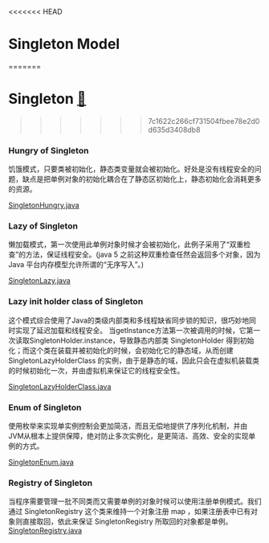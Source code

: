 <<<<<<< HEAD
# **Singleton Model**
=======
# **Singleton** [:notebook:](https://www.wikiwand.com/en/Singleton_pattern#/The_Enum-way)
>>>>>>> 7c1622c266cf731504fbee78e2d0d635d3408db8


### Hungry of Singleton   
饥饿模式，只要类被初始化，静态类变量就会被初始化。好处是没有线程安全的问题，缺点是把单例对象的初始化耦合在了静态区初始化上，静态初始化会消耗更多的资源。

[SingletonHungry.java](SingletonHungry.java)

### Lazy of Singleton 
懒加载模式，第一次使用此单例对象时候才会被初始化，此例子采用了“双重检查”的方法，保证线程安全。(java 5 之前这种双重检查任然会返回多个对象，因为 Java 平台内存模型允许所谓的“无序写入”。)

[SingletonLazy.java](SingletonLazy.java)

### Lazy init holder class of Singleton
这个模式综合使用了Java的类级内部类和多线程缺省同步锁的知识，很巧妙地同时实现了延迟加载和线程安全。
当getInstance方法第一次被调用的时候，它第一次读取SingletonHolder.instance，导致静态内部类 SingletonHolder 得到初始化；而这个类在装载并被初始化的时候，会初始化它的静态域，从而创建 SingletonLazyHolderClass 的实例，由于是静态的域，因此只会在虚拟机装载类的时候初始化一次，并由虚拟机来保证它的线程安全性。

[SingletonLazyHolderClass.java](SingletonLazyHolderClass.java)

### Enum of Singleton
使用枚举来实现单实例控制会更加简洁，而且无偿地提供了序列化机制，并由JVM从根本上提供保障，绝对防止多次实例化，是更简洁、高效、安全的实现单例的方式。

[SingletonEnum.java](SingletonEnum.java)

### Registry of Singleton
当程序需要管理一批不同类而又需要单例的对象时候可以使用注册单例模式。我们通过 SingletonRegistry 这个类来维持一个对象注册 map ，如果注册表中已有对象则直接取回，依此来保证 SingletonRegistry 所取回的对象都是单例。
[SingletonRegistry.java](SingletonRegistry.java)
